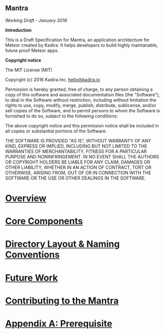 Mantra
-------

*Working Draft - January 2016*

**Introduction**

This is a Draft Specification for Mantra, an application architecture for Meteor created by Kadira. It helps developers to build highly maintanable, future proof Meteor apps.

**Copyright notice**

The MIT License (MIT)

Copyright (c) 2016 Kadira Inc. <hello@kadira.io>

Permission is hereby granted, free of charge, to any person obtaining a copy
of this software and associated documentation files (the "Software"), to deal
in the Software without restriction, including without limitation the rights
to use, copy, modify, merge, publish, distribute, sublicense, and/or sell
copies of the Software, and to permit persons to whom the Software is
furnished to do so, subject to the following conditions:

The above copyright notice and this permission notice shall be included in
all copies or substantial portions of the Software.

THE SOFTWARE IS PROVIDED "AS IS", WITHOUT WARRANTY OF ANY KIND, EXPRESS OR
IMPLIED, INCLUDING BUT NOT LIMITED TO THE WARRANTIES OF MERCHANTABILITY,
FITNESS FOR A PARTICULAR PURPOSE AND NONINFRINGEMENT. IN NO EVENT SHALL THE
AUTHORS OR COPYRIGHT HOLDERS BE LIABLE FOR ANY CLAIM, DAMAGES OR OTHER
LIABILITY, WHETHER IN AN ACTION OF CONTRACT, TORT OR OTHERWISE, ARISING FROM,
OUT OF OR IN CONNECTION WITH THE SOFTWARE OR THE USE OR OTHER DEALINGS IN
THE SOFTWARE.

# [Overview](1.overview.md)

# [Core Components](2.core-components.md)

# [Directory Layout & Naming Conventions](3.dir-layout.md)

# [Future Work](4.future-work.md)

# [Contributing to the Mantra](5.contributing.md)

# [Appendix A: Prerequisite](i.appendix-a.md)
